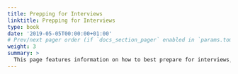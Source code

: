 ```yaml
---
title: Prepping for Interviews
linktitle: Prepping for Interviews
type: book
date: '2019-05-05T00:00:00+01:00'
# Prev/next pager order (if `docs_section_pager` enabled in `params.toml`)
weight: 3
summary: >
  This page features information on how to best prepare for interviews, and some great tactics that will make you stand out.
---
```

